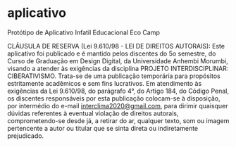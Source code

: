 # aplicativo
Protótipo de Aplicativo Infatil Educacional Eco Camp

CLÁUSULA DE RESERVA (Lei 9.610/98 - LEI DE DIREITOS AUTORAIS):
Este aplicativo foi publicado e é mantido pelos discentes do 5o semestre, do Curso de Graduação em Design Digital, da Universidade Anhembi Morumbi, visando a atender às exigências da disciplina PROJETO INTERDISCIPLINAR: CIBERATIVISMO. Trata-se de uma publicação temporária para propósitos estritamente acadêmicos e sem fins lucrativos. Em atendimento às exigências da Lei 9.610/98, do parágrafo 4°, do Artigo 184, do Código Penal, os discentes responsáveis por esta publicação colocam-se à disposição, por intermédio do e-mail interclima2020@gmail.com, para dirimir quaisquer dúvidas referentes à eventual violação de direitos autorais, comprometendo-se desde já, a retirar do ar, qualquer texto, som ou imagem pertencente a autor ou titular que se sinta direta ou indiretamente prejudicado.
